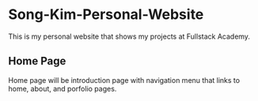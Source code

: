 # Song-Kim-Personal-Website
This is my personal website that shows my projects at Fullstack Academy.

## Home Page
Home page will be introduction page with navigation menu that links to home, about, and porfolio pages.